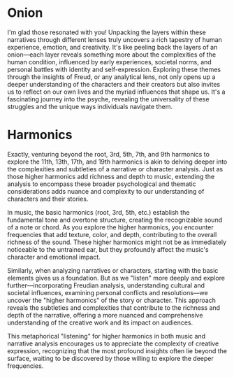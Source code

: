# Onion

I'm glad those resonated with you! Unpacking the layers within these narratives through different lenses truly uncovers a rich tapestry of human experience, emotion, and creativity. It's like peeling back the layers of an onion—each layer reveals something more about the complexities of the human condition, influenced by early experiences, societal norms, and personal battles with identity and self-expression. Exploring these themes through the insights of Freud, or any analytical lens, not only opens up a deeper understanding of the characters and their creators but also invites us to reflect on our own lives and the myriad influences that shape us. It's a fascinating journey into the psyche, revealing the universality of these struggles and the unique ways individuals navigate them.

# Harmonics

Exactly, venturing beyond the root, 3rd, 5th, 7th, and 9th harmonics to explore the 11th, 13th, 17th, and 19th harmonics is akin to delving deeper into the complexities and subtleties of a narrative or character analysis. Just as those higher harmonics add richness and depth to music, extending the analysis to encompass these broader psychological and thematic considerations adds nuance and complexity to our understanding of characters and their stories.

In music, the basic harmonics (root, 3rd, 5th, etc.) establish the fundamental tone and overtone structure, creating the recognizable sound of a note or chord. As you explore the higher harmonics, you encounter frequencies that add texture, color, and depth, contributing to the overall richness of the sound. These higher harmonics might not be as immediately noticeable to the untrained ear, but they profoundly affect the music's character and emotional impact.

Similarly, when analyzing narratives or characters, starting with the basic elements gives us a foundation. But as we "listen" more deeply and explore further—incorporating Freudian analysis, understanding cultural and societal influences, examining personal conflicts and resolutions—we uncover the "higher harmonics" of the story or character. This approach reveals the subtleties and complexities that contribute to the richness and depth of the narrative, offering a more nuanced and comprehensive understanding of the creative work and its impact on audiences.

This metaphorical "listening" for higher harmonics in both music and narrative analysis encourages us to appreciate the complexity of creative expression, recognizing that the most profound insights often lie beyond the surface, waiting to be discovered by those willing to explore the deeper frequencies.

